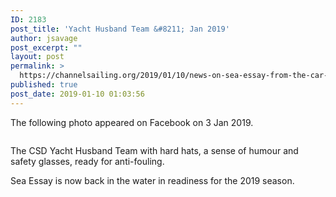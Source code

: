 ```yaml
---
ID: 2183
post_title: 'Yacht Husband Team &#8211; Jan 2019'
author: jsavage
post_excerpt: ""
layout: post
permalink: >
  https://channelsailing.org/2019/01/10/news-on-sea-essay-from-the-car-park/
published: true
post_date: 2019-01-10 01:03:56
---
```

<!-- wp:paragraph -->
<p>The following photo appeared on Facebook on 3 Jan 2019.  </p>
<!-- /wp:paragraph -->

<!-- wp:image {"id":2184} -->
<figure class="wp-block-image"><img src="https://channelsailing.org/wp-content/uploads/2019/01/CSD_YM_Team_Jan2019-1024x768.jpg" alt="" class="wp-image-2184"/></figure>
<!-- /wp:image -->

<!-- wp:paragraph -->
<p>The CSD Yacht Husband Team with hard hats, a sense of humour and safety glasses, ready for anti-fouling. </p>
<!-- /wp:paragraph -->

<!-- wp:paragraph -->
<p>Sea Essay is now back in the water in readiness for the 2019 season.</p>
<!-- /wp:paragraph -->
